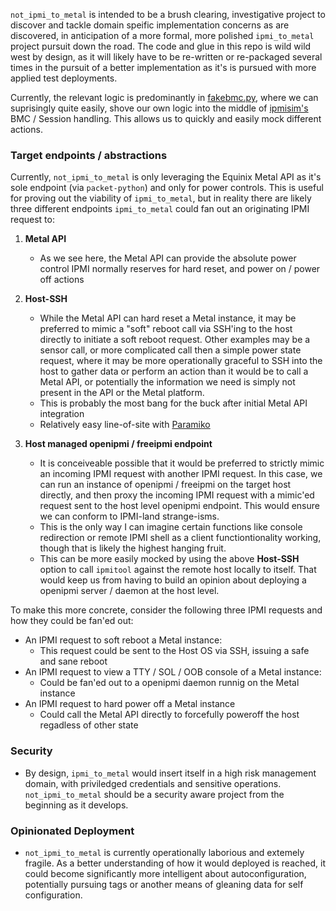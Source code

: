`not_ipmi_to_metal` is intended to be a brush clearing, investigative project to discover and tackle domain speific implementation concerns as are discovered, in anticipation of a more formal, more polished `ipmi_to_metal` project pursuit down the road. The code and glue in this repo is wild wild west by design, as it will likely have to be re-written or re-packaged several times in the pursuit of a better implementation as it's is pursued with more applied test deployments.


Currently, the relevant logic is predominantly in [fakebmc.py](ipmi_to_metal/fakebmc.py), where we can suprisingly quite easily, shove our own logic into the middle of [ipmisim's](https://github.com/shapeblue/ipmisim) BMC / Session handling. This allows us to quickly and easily mock different actions.


### Target endpoints / abstractions

Currently, `not_ipmi_to_metal` is only leveraging the Equinix Metal API as it's sole endpoint (via `packet-python`) and only for power controls. This is useful for proving out the viability of `ipmi_to_metal`, but in reality there are likely three different endpoints `ipmi_to_metal` could fan out an originating IPMI request to:

1) **Metal API**
    * As we see here, the Metal API can provide the absolute power control IPMI normally reserves for hard reset, and power on / power off actions
 
2) **Host-SSH**
    * While the Metal API can hard reset a Metal instance, it may be preferred to mimic a "soft" reboot call via SSH'ing to the host directly to initiate a soft reboot request. Other examples may be a sensor call, or more complicated call then a simple power state request, where it may be more operationally graceful to SSH into the host to gather data or perform an action than it would be to call a Metal API, or potentially the information we need is simply not present in the API or the Metal platform. 
    * This is probably the most bang for the buck after initial Metal API integration
    * Relatively easy line-of-site with [Paramiko](http://www.paramiko.org/)

3) **Host managed openipmi / freeipmi endpoint**
    * It is conceiveable possible that it would be preferred to strictly mimic an incoming IPMI request with another IPMI request. In this case, we can run an instance of openipmi / freeipmi on the target host directly, and then proxy the incoming IPMI request with a mimic'ed request sent to the host level openipmi endpoint. This would ensure we can conform to IPMI-land strange-isms. 
    * This is the only way I can imagine certain functions like console redirection or remote IPMI shell as a client functiontionality working, though that is likely the highest hanging fruit. 
    * This can be more easily mocked by using the above **Host-SSH** option to call `ipmitool` against the remote host locally to itself. That would keep us from having to build an opinion about deploying a openipmi server / daemon at the host level.


To make this more concrete, consider the following three IPMI requests and how they could be fan'ed out:

* An IPMI request to soft reboot a Metal instance:
  * This request could be sent to the Host OS via SSH, issuing a safe and sane reboot
* An IPMI request to view a TTY / SOL / OOB console  of a Metal instance:
  * Could be fan'ed out to a openipmi daemon runnig on the Metal instance
* An IPMI request to hard power off a Metal instance
  * Could call the Metal API directly to forcefully poweroff the host regadless of other state

### Security
  * By design, `ipmi_to_metal` would insert itself in a high risk management domain, with priviledged credentials and sensitive operations. `not_ipmi_to_metal` should be a security aware project from the beginning as it develops.

### Opinionated Deployment
  * `not_ipmi_to_metal` is currently operationally laborious and extemely fragile. As a better understanding of how it would deployed is reached, it could become significantly more intelligent about autoconfiguration, potentially pursuing tags or another means of gleaning data for self configuration. 

